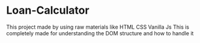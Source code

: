 # Loan-Calculator
This project made by using raw materials like HTML CSS Vanilla Js
This is completely made for understanding the DOM structure and how to handle it
